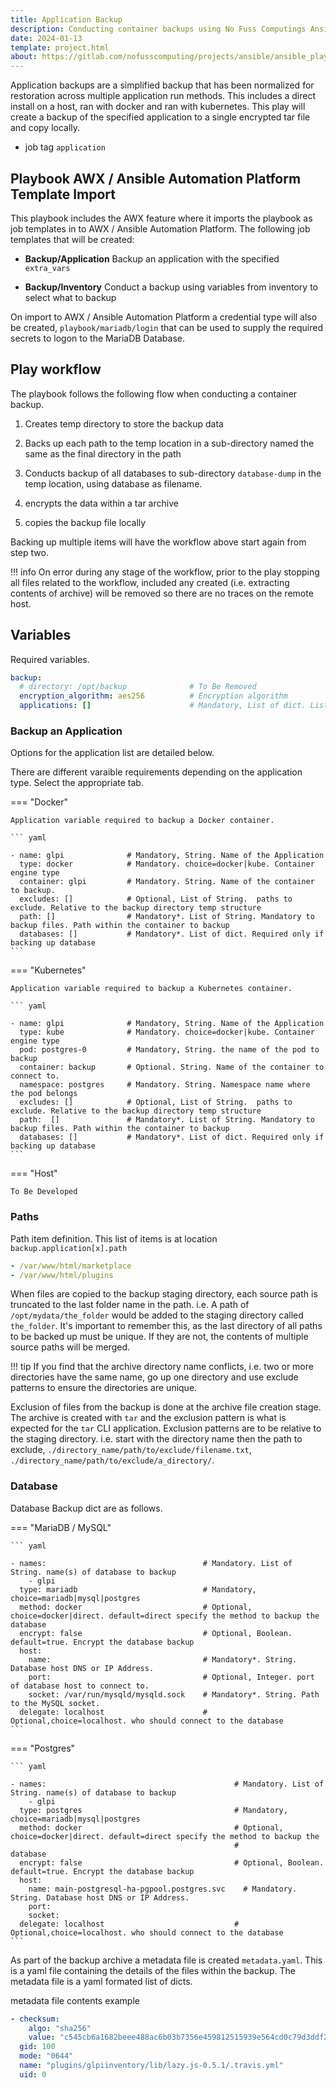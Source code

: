 ```yaml
---
title: Application Backup
description: Conducting container backups using No Fuss Computings Ansible playbooks
date: 2024-01-13
template: project.html
about: https://gitlab.com/nofusscomputing/projects/ansible/ansible_playbooks
---
```


Application backups are a simplified backup that has been normalized for restoration across multiple application run methods. This includes a direct install on a host, ran with docker and ran with kubernetes. This play will create a backup of the specified application to a single encrypted tar file and copy locally.

- job tag `application`


## Playbook AWX / Ansible Automation Platform Template Import

This playbook includes the AWX feature where it imports the playbook as job templates in to AWX / Ansible Automation Platform. The following job templates that will be created:

- **Backup/Application** Backup an application with the specified `extra_vars`

- **Backup/Inventory** Conduct a backup using variables from inventory to select what to backup

On import to AWX / Ansible Automation Platform a credential type will also be created, `playbook/mariadb/login` that can be used to supply the required secrets to logon to the MariaDB Database.


## Play workflow

The playbook follows the following flow when conducting a container backup.

1. Creates temp directory to store the backup data

1. Backs up each path to the temp location in a sub-directory named the same as the final directory in the path

1. Conducts backup of all databases to sub-directory `database-dump` in the temp location, using database as filename.

1. encrypts the data within a tar archive

1. copies the backup file locally

Backing up multiple items will have the workflow above start again from step two.

!!! info
    On error during any stage of the workflow, prior to the play stopping all files related to the workflow, included any created (i.e. extracting contents of archive) will be removed so there are no traces on the remote host.

## Variables

Required variables.

``` yaml
backup:
  # directory: /opt/backup              # To Be Removed
  encryption_algorithm: aes256          # Encryption algorithm
  applications: []                      # Mandatory, List of dict. List of applications to backup

```


### Backup an Application

Options for the application list are detailed below.

There are different varaible requirements depending on the application type. Select the appropriate tab.

=== "Docker"

    Application variable required to backup a Docker container.

    ``` yaml

    - name: glpi              # Mandatory, String. Name of the Application
      type: docker            # Mandatory. choice=docker|kube. Container engine type
      container: glpi         # Mandatory. String. Name of the container to backup.
      excludes: []            # Optional, List of String.  paths to exclude. Relative to the backup directory temp structure
      path: []                # Mandatory*. List of String. Mandatory to backup files. Path within the container to backup
      databases: []           # Mandatory*. List of dict. Required only if backing up database
    ```

=== "Kubernetes"

    Application variable required to backup a Kubernetes container.

    ``` yaml

    - name: glpi              # Mandatory, String. Name of the Application
      type: kube              # Mandatory. choice=docker|kube. Container engine type
      pod: postgres-0         # Mandatory, String. the name of the pod to backup
      container: backup       # Optional. String. Name of the container to connect to.
      namespace: postgres     # Mandatory. String. Namespace name where the pod belongs
      excludes: []            # Optional, List of String.  paths to exclude. Relative to the backup directory temp structure
      path:  []               # Mandatory*. List of String. Mandatory to backup files. Path within the container to backup
      databases: []           # Mandatory*. List of dict. Required only if backing up database
    ```

=== "Host"

    To Be Developed


### Paths

Path item definition. This list of items is at location `backup.application[x].path`

``` yaml
- /var/www/html/marketplace
- /var/www/html/plugins 
```


When files are copied to the backup staging directory, each source path is truncated to the last folder name in the path. i.e. A path of `/opt/mydata/the_folder` would be added to the staging directory called `the_folder`. It's important to remember this, as the last directory of all paths to be backed up must be unique. If they are not, the contents of multiple source paths will be merged.

!!! tip
    If you find that the archive directory name conflicts, i.e. two or more directories have the same name, go up one directory and use exclude patterns to ensure the directories are unique.

Exclusion of files from the backup is done at the archive file creation stage. The archive is created with `tar` and the exclusion pattern is what is expected for the `tar` CLI application. Exclusion patterns are to be relative to the staging directory. i.e. start with the directory name then the path to exclude, `./directory_name/path/to/exclude/filename.txt`, `./directory_name/path/to/exclude/a_directory/`.


### Database

Database Backup dict are as follows.

=== "MariaDB / MySQL"

    ``` yaml

    - names:                                   # Mandatory. List of String. name(s) of database to backup
        - glpi
      type: mariadb                            # Mandatory, choice=mariadb|mysql|postgres
      method: docker                           # Optional, choice=docker|direct. default=direct specify the method to backup the database
      encrypt: false                           # Optional, Boolean. default=true. Encrypt the database backup
      host:
        name:                                  # Mandatory*. String. Database host DNS or IP Address.
        port:                                  # Optional, Integer. port of database host to connect to.
        socket: /var/run/mysqld/mysqld.sock    # Mandatory*. String. Path to the MySQL socket.
      delegate: localhost                      # Optional,choice=localhost. who should connect to the database
    ```

=== "Postgres"

    ``` yaml

    - names:                                          # Mandatory. List of String. name(s) of database to backup
        - glpi
      type: postgres                                  # Mandatory, choice=mariadb|mysql|postgres
      method: docker                                  # Optional, choice=docker|direct. default=direct specify the method to backup the
                                                      #                                                database
      encrypt: false                                  # Optional, Boolean. default=true. Encrypt the database backup
      host: 
        name: main-postgresql-ha-pgpool.postgres.svc    # Mandatory. String. Database host DNS or IP Address.
        port:
        socket:
      delegate: localhost                             # Optional,choice=localhost. who should connect to the database
    ```


As part of the backup archive a metadata file is created `metadata.yaml`. This is a yaml file containing the details of the files within the backup. The metadata file is a yaml formated list of dicts.

metadata file contents example

``` yaml
- checksum:
    algo: "sha256"
    value: "c545cb6a1682beee488ac6b03b7356e459812515939e564cd0c79d3ddf2e2286"
  gid: 100
  mode: "0644"
  name: "plugins/glpiinventory/lib/lazy.js-0.5.1/.travis.yml"
  uid: 0
```
